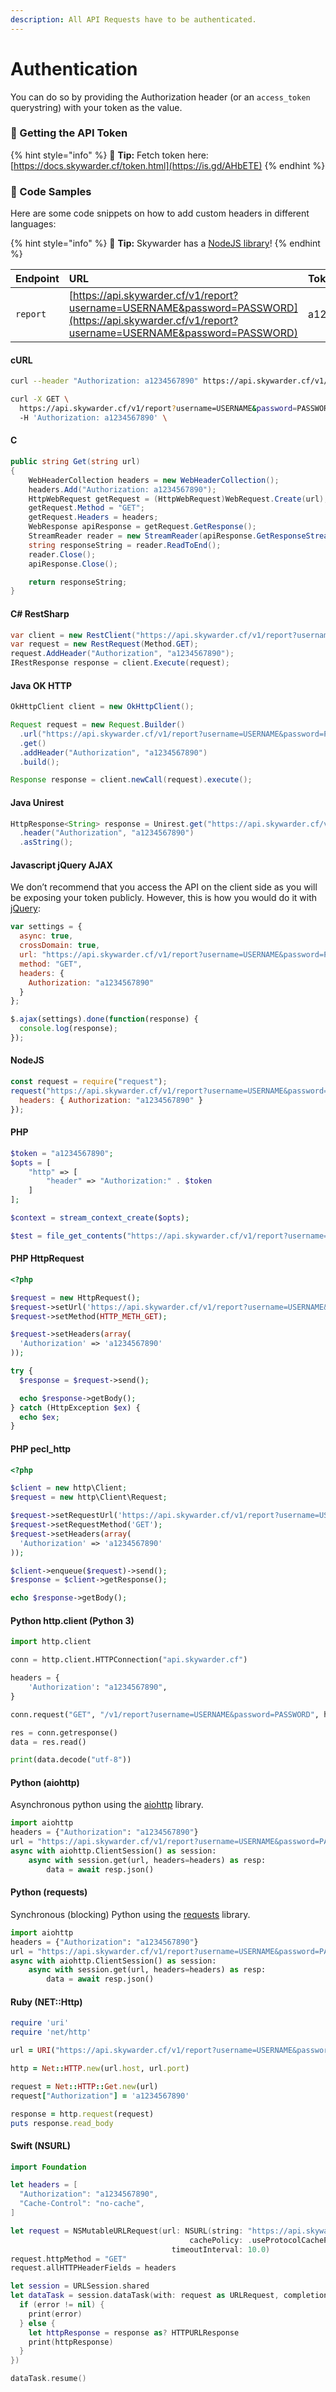```yaml
---
description: All API Requests have to be authenticated.
---
```


# Authentication

You can do so by providing the Authorization header \(or an `access_token` querystring\) with your token as the value.

### 🔏 Getting the API Token

{% hint style="info" %}
🧙 **Tip:** Fetch token here: [https://docs.skywarder.cf/token.html](https://is.gd/AHbETE)
{% endhint %}

### 📝 Code Samples

Here are some code snippets on how to add custom headers in different languages:

{% hint style="info" %}
🧙 **Tip:** Skywarder has a [NodeJS library](https://www.npmjs.com/package/skywarder-npm-package)!
{% endhint %}

| Endpoint | URL | Token |
| :--- | :--- | :--- |
| `report` | [https://api.skywarder.cf/v1/report?username=USERNAME&password=PASSWORD](https://api.skywarder.cf/v1/report?username=USERNAME&password=PASSWORD) | a1234567890 |

#### cURL

```bash
curl --header "Authorization: a1234567890" https://api.skywarder.cf/v1/report?username=USERNAME&password=PASSWORD
```

```bash
curl -X GET \
  https://api.skywarder.cf/v1/report?username=USERNAME&password=PASSWORD \
  -H 'Authorization: a1234567890' \
```

#### C

```csharp
public string Get(string url)
{
    WebHeaderCollection headers = new WebHeaderCollection();
    headers.Add("Authorization: a1234567890");
    HttpWebRequest getRequest = (HttpWebRequest)WebRequest.Create(url);
    getRequest.Method = "GET";
    getRequest.Headers = headers;
    WebResponse apiResponse = getRequest.GetResponse();
    StreamReader reader = new StreamReader(apiResponse.GetResponseStream(), Encoding.UTF8);
    string responseString = reader.ReadToEnd();
    reader.Close();
    apiResponse.Close();

    return responseString;
}
```

#### C\# RestSharp

```csharp
var client = new RestClient("https://api.skywarder.cf/v1/report?username=USERNAME&password=PASSWORD");
var request = new RestRequest(Method.GET);
request.AddHeader("Authorization", "a1234567890");
IRestResponse response = client.Execute(request);
```

#### Java OK HTTP

```java
OkHttpClient client = new OkHttpClient();

Request request = new Request.Builder()
  .url("https://api.skywarder.cf/v1/report?username=USERNAME&password=PASSWORD")
  .get()
  .addHeader("Authorization", "a1234567890")
  .build();

Response response = client.newCall(request).execute();
```

#### Java Unirest

```java
HttpResponse<String> response = Unirest.get("https://api.skywarder.cf/v1/report?username=USERNAME&password=PASSWORD")
  .header("Authorization", "a1234567890")
  .asString();
```

#### Javascript jQuery AJAX

We don’t recommend that you access the API on the client side as you will be exposing your token publicly. However, this is how you would do it with [jQuery](https://api.jquery.com):

```javascript
var settings = {
  async: true,
  crossDomain: true,
  url: "https://api.skywarder.cf/v1/report?username=USERNAME&password=PASSWORD",
  method: "GET",
  headers: {
    Authorization: "a1234567890"
  }
};

$.ajax(settings).done(function(response) {
  console.log(response);
});
```

#### NodeJS

```javascript
const request = require("request");
request("https://api.skywarder.cf/v1/report?username=USERNAME&password=PASSWORD", {
  headers: { Authorization: "a1234567890" }
});
```

#### PHP

```php
$token = "a1234567890";
$opts = [
    "http" => [
        "header" => "Authorization:" . $token
    ]
];

$context = stream_context_create($opts);

$test = file_get_contents("https://api.skywarder.cf/v1/report?username=USERNAME&password=PASSWORD", true, $context);
```

#### PHP HttpRequest

```php
<?php

$request = new HttpRequest();
$request->setUrl('https://api.skywarder.cf/v1/report?username=USERNAME&password=PASSWORD');
$request->setMethod(HTTP_METH_GET);

$request->setHeaders(array(
  'Authorization' => 'a1234567890'
));

try {
  $response = $request->send();

  echo $response->getBody();
} catch (HttpException $ex) {
  echo $ex;
}
```

#### PHP pecl\_http

```php
<?php

$client = new http\Client;
$request = new http\Client\Request;

$request->setRequestUrl('https://api.skywarder.cf/v1/report?username=USERNAME&password=PASSWORD');
$request->setRequestMethod('GET');
$request->setHeaders(array(
  'Authorization' => 'a1234567890'
));

$client->enqueue($request)->send();
$response = $client->getResponse();

echo $response->getBody();
```

#### Python http.client \(Python 3\)

```python
import http.client

conn = http.client.HTTPConnection("api.skywarder.cf")

headers = {
    'Authorization': "a1234567890",
}

conn.request("GET", "/v1/report?username=USERNAME&password=PASSWORD", headers=headers)

res = conn.getresponse()
data = res.read()

print(data.decode("utf-8"))
```

#### Python \(aiohttp\)

Asynchronous python using the [aiohttp](https://aiohttp.readthedocs.io/) library.

```python
import aiohttp
headers = {"Authorization": "a1234567890"}
url = "https://api.skywarder.cf/v1/report?username=USERNAME&password=PASSWORD"
async with aiohttp.ClientSession() as session:
    async with session.get(url, headers=headers) as resp:
        data = await resp.json()
```

#### Python \(requests\)

Synchronous \(blocking\) Python using the [requests](https://docs.python-requests.org/) library.

```python
import aiohttp
headers = {"Authorization": "a1234567890"}
url = "https://api.skywarder.cf/v1/report?username=USERNAME&password=PASSWORD"
async with aiohttp.ClientSession() as session:
    async with session.get(url, headers=headers) as resp:
        data = await resp.json()
```

#### Ruby \(NET::Http\)

```ruby
require 'uri'
require 'net/http'

url = URI("https://api.skywarder.cf/v1/report?username=USERNAME&password=PASSWORD")

http = Net::HTTP.new(url.host, url.port)

request = Net::HTTP::Get.new(url)
request["Authorization"] = 'a1234567890'

response = http.request(request)
puts response.read_body
```

#### Swift \(NSURL\)

```swift
import Foundation

let headers = [
  "Authorization": "a1234567890",
  "Cache-Control": "no-cache",
]

let request = NSMutableURLRequest(url: NSURL(string: "https://api.skywarder.cf/v1/report?username=USERNAME&password=PASSWORD")! as URL,
                                        cachePolicy: .useProtocolCachePolicy,
                                    timeoutInterval: 10.0)
request.httpMethod = "GET"
request.allHTTPHeaderFields = headers

let session = URLSession.shared
let dataTask = session.dataTask(with: request as URLRequest, completionHandler: { (data, response, error) -> Void in
  if (error != nil) {
    print(error)
  } else {
    let httpResponse = response as? HTTPURLResponse
    print(httpResponse)
  }
})

dataTask.resume()
```


